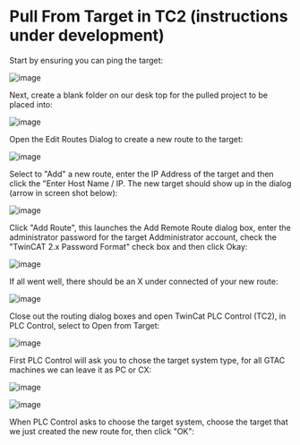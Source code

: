 # Pull From Target in TC2 (instructions under development)

Start by ensuring you can ping the target:

![image](https://user-images.githubusercontent.com/56392095/203604416-f9856b37-e392-42a8-9813-6eb9430cb77a.png)

Next, create a blank folder on our desk top for the pulled project to be placed into:

![image](https://user-images.githubusercontent.com/56392095/203596346-6f1450de-20eb-49d8-85af-0c1dc5ba0db0.png)

Open the Edit Routes Dialog to create a new route to the target:

![image](https://user-images.githubusercontent.com/56392095/203604721-672c63c6-8177-4ea8-9964-57defd68b290.png)

Select to "Add" a new route, enter the IP Address of the target and then click the "Enter Host Name / IP. The new target should show up in the dialog (arrow in screen shot below):

![image](https://user-images.githubusercontent.com/56392095/203605023-d999a64c-437b-4cf0-8601-ac16ab21aa3b.png)

Click "Add Route", this launches the Add Remote Route dialog box, enter the administrator password for the target Addministrator account, check the "TwinCAT 2.x Password Format" check box and then click Okay:

![image](https://user-images.githubusercontent.com/56392095/203605308-b6bda68b-3cdd-4e3a-8fc3-d9fb4bc68623.png)

If all went well, there should be an X under connected of your new route:

![image](https://user-images.githubusercontent.com/56392095/203605594-a4f56cff-030c-459c-a9df-42810abe26dc.png)

Close out the routing dialog boxes and open TwinCat PLC Control (TC2), in PLC Control, select to Open from Target:

![image](https://user-images.githubusercontent.com/56392095/203606393-d37f2df8-8bea-4314-b0d5-decac4fb884a.png)

First PLC Control will ask you to chose the target system type, for all GTAC machines we can leave it as PC or CX:

![image](https://user-images.githubusercontent.com/56392095/203606701-e70432cd-44cb-4166-9eca-63922d6e848a.png)


![image](https://user-images.githubusercontent.com/56392095/203606573-f86dfcfb-a89e-451d-bf17-3cb92ba55e13.png)


When PLC Control asks to choose the target system, choose the target that we just created the new route for, then click "OK":



